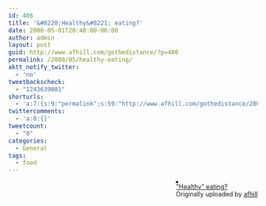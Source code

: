 ```yaml
---
id: 406
title: '&#8220;Healthy&#8221; eating?'
date: 2008-05-01T20:40:00-06:00
author: admin
layout: post
guid: http://www.afhill.com/gothedistance/?p=406
permalink: /2008/05/healthy-eating/
aktt_notify_twitter:
  - 'no'
tweetbackscheck:
  - "1243639081"
shorturls:
  - 'a:7:{s:9:"permalink";s:59:"http://www.afhill.com/gothedistance/2008/05/healthy-eating/";s:7:"tinyurl";s:25:"http://tinyurl.com/rx9b5s";s:4:"isgd";s:17:"http://is.gd/An4Y";s:5:"bitly";s:18:"http://bit.ly/JMO7";s:5:"snipr";s:22:"http://snipr.com/i4v1c";s:5:"snurl";s:22:"http://snurl.com/i4v1c";s:7:"snipurl";s:24:"http://snipurl.com/i4v1c";}'
twittercomments:
  - 'a:0:{}'
tweetcount:
  - "0"
categories:
  - General
tags:
  - food
---
```

<div style="float: right; margin-left: 10px; margin-bottom: 10px;">
  <a href="http://www.flickr.com/photos/afhill/2458427752/" title="photo sharing"><img src="http://farm3.static.flickr.com/2204/2458427752_37a850c17f_m.jpg" alt="" style="border: solid 2px #000000;" /></a> <br /> <span style="font-size: 0.9em; margin-top: 0px;"> <a href="http://www.flickr.com/photos/afhill/2458427752/">"Healthy" eating?</a> <br /> Originally uploaded by <a href="http://www.flickr.com/people/afhill/">afhill</a> </span>
</div>

<br clear="all" />